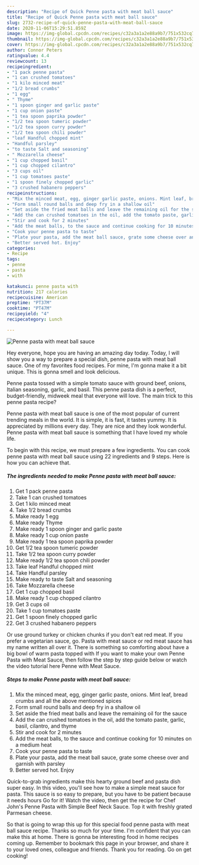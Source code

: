 ```yaml
---
description: "Recipe of Quick Penne pasta with meat ball sauce"
title: "Recipe of Quick Penne pasta with meat ball sauce"
slug: 2732-recipe-of-quick-penne-pasta-with-meat-ball-sauce
date: 2020-11-06T15:29:51.859Z
image: https://img-global.cpcdn.com/recipes/c32a3a1a2e88a9b7/751x532cq70/penne-pasta-with-meat-ball-sauce-recipe-main-photo.jpg
thumbnail: https://img-global.cpcdn.com/recipes/c32a3a1a2e88a9b7/751x532cq70/penne-pasta-with-meat-ball-sauce-recipe-main-photo.jpg
cover: https://img-global.cpcdn.com/recipes/c32a3a1a2e88a9b7/751x532cq70/penne-pasta-with-meat-ball-sauce-recipe-main-photo.jpg
author: Connor Peters
ratingvalue: 4.4
reviewcount: 13
recipeingredient:
- "1 pack penne pasta"
- "1 can crushed tomatoes"
- "1 kilo minced meat"
- "1/2 bread crumbs"
- "1 egg"
- " Thyme"
- "1 spoon ginger and garlic paste"
- "1 cup onion paste"
- "1 tea spoon paprika powder"
- "1/2 tea spoon tumeric powder"
- "1/2 tea spoon curry powder"
- "1/2 tea spoon chili powder"
- "leaf Handful chopped mint"
- "Handful parsley"
- "to taste Salt and seasoning"
- " Mozzarella cheese"
- "1 cup chopped basil"
- "1 cup chopped cilantro"
- "3 cups oil"
- "1 cup tomatoes paste"
- "1 spoon finely chopped garlic"
- "3 crushed habanero peppers"
recipeinstructions:
- "Mix the minced meat, egg, ginger garlic paste, onions. Mint leaf, bread crumbs and all the above mentioned spices"
- "Form small round balls and deep fry in a shallow oil"
- "Set aside the fried meat balls and leave the remaining oil for the sauce"
- "Add the can crushed tomatoes in the oil, add the tomato paste, garlic, basil, cilantro, and thyme"
- "Stir and cook for 2 minutes"
- "Add the meat balls, to the sauce and continue cooking for 10 minutes on a medium heat"
- "Cook your penne pasta to taste"
- "Plate your pasta, add the meat ball sauce, grate some cheese over and garnish with parsley"
- "Better served hot. Enjoy"
categories:
- Recipe
tags:
- penne
- pasta
- with

katakunci: penne pasta with 
nutrition: 217 calories
recipecuisine: American
preptime: "PT37M"
cooktime: "PT47M"
recipeyield: "4"
recipecategory: Lunch

---
```



![Penne pasta with meat ball sauce](https://img-global.cpcdn.com/recipes/c32a3a1a2e88a9b7/751x532cq70/penne-pasta-with-meat-ball-sauce-recipe-main-photo.jpg)

Hey everyone, hope you are having an amazing day today. Today, I will show you a way to prepare a special dish, penne pasta with meat ball sauce. One of my favorites food recipes. For mine, I'm gonna make it a bit unique. This is gonna smell and look delicious.

Penne pasta tossed with a simple tomato sauce with ground beef, onions, Italian seasoning, garlic, and basil. This penne pasta dish is a perfect, budget-friendly, midweek meal that everyone will love. The main trick to this penne pasta recipe?

Penne pasta with meat ball sauce is one of the most popular of current trending meals in the world. It is simple, it is fast, it tastes yummy. It is appreciated by millions every day. They are nice and they look wonderful. Penne pasta with meat ball sauce is something that I have loved my whole life.


To begin with this recipe, we must prepare a few ingredients. You can cook penne pasta with meat ball sauce using 22 ingredients and 9 steps. Here is how you can achieve that.

<!--inarticleads1-->

##### The ingredients needed to make Penne pasta with meat ball sauce:

1. Get 1 pack penne pasta
1. Take 1 can crushed tomatoes
1. Get 1 kilo minced meat
1. Take 1/2 bread crumbs
1. Make ready 1 egg
1. Make ready  Thyme
1. Make ready 1 spoon ginger and garlic paste
1. Make ready 1 cup onion paste
1. Make ready 1 tea spoon paprika powder
1. Get 1/2 tea spoon tumeric powder
1. Take 1/2 tea spoon curry powder
1. Make ready 1/2 tea spoon chili powder
1. Take leaf Handful chopped mint
1. Take Handful parsley
1. Make ready to taste Salt and seasoning
1. Take  Mozzarella cheese
1. Get 1 cup chopped basil
1. Make ready 1 cup chopped cilantro
1. Get 3 cups oil
1. Take 1 cup tomatoes paste
1. Get 1 spoon finely chopped garlic
1. Get 3 crushed habanero peppers


Or use ground turkey or chicken chunks if you don&#39;t eat red meat. If you prefer a vegetarian sauce, go. Pasta with meat sauce or red meat sauce has my name written all over it. There is something so comforting about have a big bowl of warm pasta topped with If you want to make your own Penne Pasta with Meat Sauce, then follow the step by step guide below or watch the video tutorial here Penne with Meat Sauce. 

<!--inarticleads2-->

##### Steps to make Penne pasta with meat ball sauce:

1. Mix the minced meat, egg, ginger garlic paste, onions. Mint leaf, bread crumbs and all the above mentioned spices
1. Form small round balls and deep fry in a shallow oil
1. Set aside the fried meat balls and leave the remaining oil for the sauce
1. Add the can crushed tomatoes in the oil, add the tomato paste, garlic, basil, cilantro, and thyme
1. Stir and cook for 2 minutes
1. Add the meat balls, to the sauce and continue cooking for 10 minutes on a medium heat
1. Cook your penne pasta to taste
1. Plate your pasta, add the meat ball sauce, grate some cheese over and garnish with parsley
1. Better served hot. Enjoy


Quick-to-grab ingredients make this hearty ground beef and pasta dish super easy. In this video, you&#39;ll see how to make a simple meat sauce for pasta. This sauce is so easy to prepare, but you have to be patient because it needs hours Go for it! Watch the video, then get the recipe for Chef John&#39;s Penne Pasta with Simple Beef Neck Sauce. Top it with freshly grated Parmesan cheese. 

So that is going to wrap this up for this special food penne pasta with meat ball sauce recipe. Thanks so much for your time. I'm confident that you can make this at home. There is gonna be interesting food in home recipes coming up. Remember to bookmark this page in your browser, and share it to your loved ones, colleague and friends. Thank you for reading. Go on get cooking!
